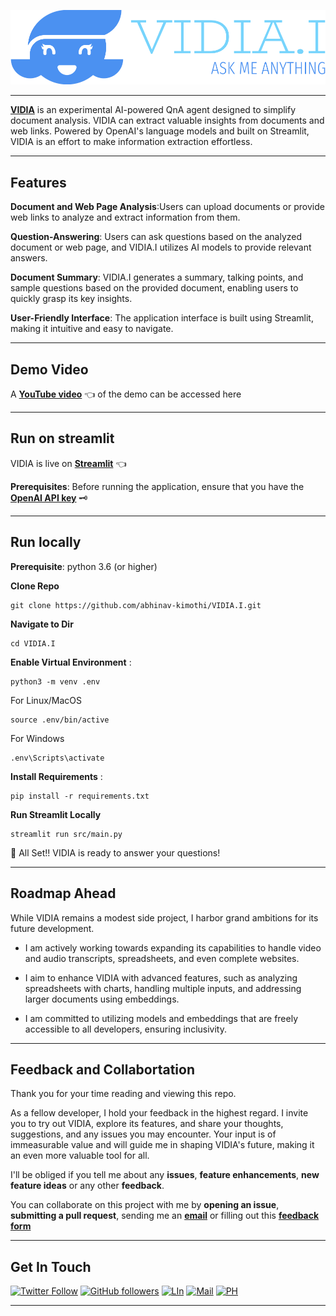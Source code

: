 ![VIDIA.I](./Assets/vidiai-low-resolution-logo-color-on-transparent-background.png)

---

[__VIDIA__](https://abhinav-kimothi-vidia-i-srcmain-w0iybq.streamlit.app/) is an experimental AI-powered QnA agent designed to simplify document analysis. VIDIA can extract valuable insights from documents and web links. Powered by OpenAI's language models and built on Streamlit, VIDIA is an effort to make information extraction effortless.

---

## Features
__Document and Web Page Analysis__:Users can upload documents or provide web links to analyze and extract information from them.

__Question-Answering__: Users can ask questions based on the analyzed document or web page, and VIDIA.I utilizes AI models to provide relevant answers.

__Document Summary__: VIDIA.I generates a summary, talking points, and sample questions based on the provided document, enabling users to quickly grasp its key insights.

__User-Friendly Interface__: The application interface is built using Streamlit, making it intuitive and easy to navigate.

---
## Demo Video

A [__YouTube video__](https://youtu.be/UuTmUxBzE_w) 👈 of the demo can be accessed here 

---

## Run on streamlit

VIDIA is live on [__Streamlit__](https://abhinav-kimothi-vidia-i-srcmain-w0iybq.streamlit.app/) 👈 

__Prerequisites__: Before running the application, ensure that you have the [__OpenAI API key__](https://platform.openai.com/account/api-keys) 🗝

---

## Run locally

__Prerequisite__: python 3.6 (or higher)

__Clone Repo__   

```
git clone https://github.com/abhinav-kimothi/VIDIA.I.git
```

__Navigate to Dir__ 

```
cd VIDIA.I
```

__Enable Virtual Environment__ :
```
python3 -m venv .env
```
For Linux/MacOS
```
source .env/bin/active 
```
For Windows
```
.env\Scripts\activate
```
__Install Requirements__ :

```
pip install -r requirements.txt
```

__Run Streamlit Locally__

```
streamlit run src/main.py
```

🚄 All Set!! VIDIA is ready to answer your questions!

---

## Roadmap Ahead

While VIDIA remains a modest side project, I harbor grand ambitions for its future development. 

- I am actively working towards expanding its capabilities to handle video and audio transcripts, spreadsheets, and even complete websites. 

- I aim to enhance VIDIA with advanced features, such as analyzing spreadsheets with charts, handling multiple inputs, and addressing larger documents using embeddings. 

- I am committed to utilizing models and embeddings that are freely accessible to all developers, ensuring inclusivity.


---

## Feedback and Collabortation

Thank you for your time reading and viewing this repo.

As a fellow developer, I hold your feedback in the highest regard. I invite you to try out VIDIA, explore its features, and share your thoughts, suggestions, and any issues you may encounter. Your input is of immeasurable value and will guide me in shaping VIDIA's future, making it an even more valuable tool for all.

I'll be obliged if you tell me about any __issues__, __feature enhancements__, __new feature ideas__ or any other __feedback__. 

You can collaborate on this project with me by __opening an issue__, __submitting a pull request__, sending me an [__email__](mailto:abhinav.kimothi.ds@gmail.com) or filling out this [__feedback form__](https://forms.gle/aw7yobjxpwg61dF56)

---

## Get In Touch

[![Twitter Follow](https://img.shields.io/twitter/follow/@?style=social)](https://twitter.com/abhinav_kimothi) 
[![GitHub followers](https://img.shields.io/github/followers/abhinav-kimothi?label=Follow&style=social)](https://github.com/abhinav-kimothi)
[![LIn](https://img.shields.io/badge/LinkedIn-blue)](https://www.linkedin.com/in/abhinav-kimothi/)
[![Mail](https://img.shields.io/badge/eMail-green)](mailto:abhinav.kimothi.ds@gmail.com)
[![PH](https://img.shields.io/badge/Product%20Hunt-orange)](https://www.producthunt.com/@abhinav_kimothi)

---



